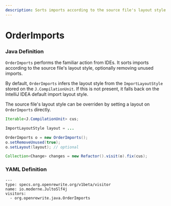 ```yaml
---
description: Sorts imports according to the source file's layout style
---
```


# OrderImports

### Java Definition

`OrderImports` performs the familiar action from IDEs. It sorts imports according to the source file's layout style, optionally removing unused imports.

By default, `OrderImports` infers the layout style from the `ImportLayoutStyle` stored on the `J.CompilationUnit`. If this is not present, it falls back on the IntelliJ IDEA default import layout style.

The source file's layout style can be overriden by setting a layout on `OrderImports` directly.

```java
Iterable<J.CompilationUnit> cus;

ImportLayoutStyle layout = ...

OrderImports o = new OrderImports();
o.setRemoveUnused(true);
o.setLayout(layout); // optional

Collection<Change> changes = new Refactor().visit(o).fix(cus);
```

### YAML Definition

```text
---
type: specs.org.openrewrite.org/v1beta/visitor
name: io.moderne.JultoSlf4j
visitors:
  - org.openrewrite.java.OrderImports  
```

